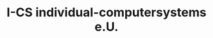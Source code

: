 ---
title: "I-CS individual-computersystems e.U."
url: /salzburg/i-cs-individual-computersystems-e-u/
shop: Computer
---